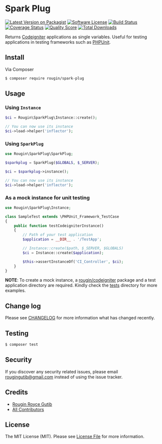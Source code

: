# Spark Plug

[![Latest Version on Packagist][ico-version]][link-packagist]
[![Software License][ico-license]](LICENSE.md)
[![Build Status][ico-travis]][link-travis]
[![Coverage Status][ico-scrutinizer]][link-scrutinizer]
[![Quality Score][ico-code-quality]][link-code-quality]
[![Total Downloads][ico-downloads]][link-downloads]

Returns [Codeigniter](https://codeigniter.com/) applications as single variables. Useful for testing applications in testing frameworks such as [PHPUnit](https://phpunit.de/).

## Install

Via Composer

``` bash
$ composer require rougin/spark-plug
```

## Usage

### Using `Instance`

``` php
$ci = Rougin\SparkPlug\Instance::create();

// You can now use its instance
$ci->load->helper('inflector');
```

### Using `SparkPlug`

``` php
use Rougin\SparkPlug\SparkPlug;

$sparkplug = SparkPlug($GLOBALS, $_SERVER);

$ci = $sparkplug->instance();

// You can now use its instance
$ci->load->helper('inflector');
```

### As a mock instance for unit testing

``` php
use Rougin\SparkPlug\Instance;

class SampleTest extends \PHPUnit_Framework_TestCase
{
    public function testCodeigniterInstance()
    {
        // Path of your test application
        $application = __DIR__ . '/TestApp';

        // Instance::create($path, $_SERVER, $GLOBALS)
        $ci = Instance::create($application);

        $this->assertInstanceOf('CI_Controller', $ci);
    }
}
```

**NOTE**: To create a mock instance, a [rougin/codeigniter](https://github.com/rougin/codeigniter) package and a test application directory are required. Kindly check the [tests](https://github.com/rougin/spark-plug/tree/master/tests) directory for more examples.

## Change log

Please see [CHANGELOG](CHANGELOG.md) for more information what has changed recently.

## Testing

``` bash
$ composer test
```

## Security

If you discover any security related issues, please email rougingutib@gmail.com instead of using the issue tracker.

## Credits

- [Rougin Royce Gutib][link-author]
- [All Contributors][link-contributors]

## License

The MIT License (MIT). Please see [License File](LICENSE.md) for more information.

[ico-version]: https://img.shields.io/packagist/v/rougin/spark-plug.svg?style=flat-square
[ico-license]: https://img.shields.io/badge/license-MIT-brightgreen.svg?style=flat-square
[ico-travis]: https://img.shields.io/travis/rougin/spark-plug/master.svg?style=flat-square
[ico-scrutinizer]: https://img.shields.io/scrutinizer/coverage/g/rougin/spark-plug.svg?style=flat-square
[ico-code-quality]: https://img.shields.io/scrutinizer/g/rougin/spark-plug.svg?style=flat-square
[ico-downloads]: https://img.shields.io/packagist/dt/rougin/spark-plug.svg?style=flat-square

[link-packagist]: https://packagist.org/packages/rougin/spark-plug
[link-travis]: https://travis-ci.org/rougin/spark-plug
[link-scrutinizer]: https://scrutinizer-ci.com/g/rougin/spark-plug/code-structure
[link-code-quality]: https://scrutinizer-ci.com/g/rougin/spark-plug
[link-downloads]: https://packagist.org/packages/rougin/spark-plug
[link-author]: https://github.com/rougin
[link-contributors]: ../../contributors